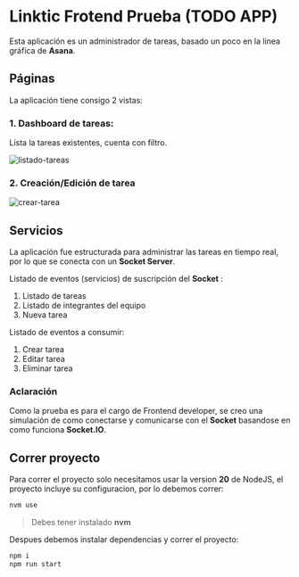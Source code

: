 # Linktic Frotend Prueba (TODO APP)
Esta aplicación es un administrador de tareas, basado un poco en la linea gráfica de **Asana**.



## Páginas
La aplicación tiene consigo 2 vistas:
 
### 1. Dashboard de tareas: 
Lista la tareas existentes, cuenta con filtro.

![listado-tareas](https://github.com/user-attachments/assets/e3bc9795-f992-46e4-9d40-35c24ac31187)

### 2. Creación/Edición de tarea

![crear-tarea](https://github.com/user-attachments/assets/aaf0c490-d05b-4625-b9da-432b2825df36)

## Servicios
La aplicación fue estructurada para administrar las tareas en tiempo real, por lo que se conecta con un **Socket Server**.

Listado de eventos (servicios) de suscripción del **Socket** :

 1. Listado de tareas
 2. Listado de integrantes del equipo
 3. Nueva tarea

Listado de eventos a consumir:

 1. Crear tarea
 2. Editar tarea
 3. Eliminar tarea

### Aclaración
Como la prueba es para el cargo de Frontend developer, se creo una simulación de como conectarse y comunicarse con el **Socket** basandose en como funciona **Socket.IO**.

## Correr proyecto
Para correr el proyecto solo necesitamos usar la version **20** de NodeJS, el proyecto incluye su configuracion, por lo debemos correr:

```bash
nvm use
```
> Debes tener instalado **nvm**

Despues debemos instalar dependencias y correr el proyecto:

```bash
npm i
npm run start
```
